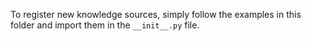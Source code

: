 To register new knowledge sources, simply follow the examples in this folder and import them in the `__init__.py` file.
